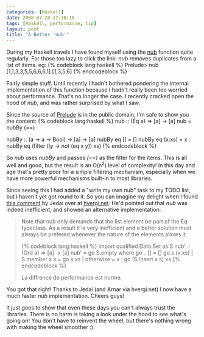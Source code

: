 ```yaml
---
categories: [Haskell]
date: 2008-07-28 17:10:18
tags: [Haskell, performance, tip]
layout: post
title: "A Better 'nub'"
---
```

During my Haskell travels I have found myself using the <a href="http://haskell.org/ghc/docs/latest/html/libraries/base/Data-List.html#v%3Anub" title="Data.List nub">nub</a> function quite regularly. For those too lazy to click the link: <em>nub</em> removes duplicates from a list of items. eg:
{% codeblock lang:haskell %}
Prelude> nub [1,1,3,3,5,5,6,6,6,1]
[1,3,5,6]
{% endcodeblock %}

Fairly simple stuff. Until recently I hadn't bothered pondering the internal implementation of this function because I hadn't really been too worried about performance. That's no longer the case. I recently cracked open the hood of <em>nub</em>, and was rather surprised by what I saw.

<!--more-->

Since the source of <a href="http://www.haskell.org/ghc/docs/latest/html/libraries/base/Prelude.html" title="Prelude">Prelude</a> is in the public domain, I'm safe to show you the content:
{% codeblock lang:haskell %}
nub                     :: (Eq a) => [a] -> [a]
nub                      = nubBy (==)

nubBy                   :: (a -> a -> Bool) -> [a] -> [a]
nubBy eq []              = []
nubBy eq (x:xs)          = x : nubBy eq (filter (\y -> not (eq x y)) xs)
{% endcodeblock %}

So <em>nub</em> uses <em>nubBy</em> and passes <em>(==)</em> as the filter for the items. This is all well and good, but the result is an O(n<sup>2</sup>) level of complexity! In this day and age that's pretty poor for a simple filtering mechanism, especially when we have more powerful mechanisms built-in to most libraries.

Since seeing this I had added a "write my own nub" task to my TODO list, but I haven't yet got round to it. So you can imagine my delight when I found <a href="http://www.hvergi.net/2008/07/playing-with-haskells-lazy-lists/#comment-50" title="Playing with Haskell's lazy lists - Comment by Jedai">this comment</a> by Jedai over at <a href="http://www.hvergi.net/" title="hvergi.net">hvergi.net</a>. He'd pointed out that <em>nub</em> was indeed inefficient, and showed an alternative implementation:
<blockquote cite="Jedai"><p>Note that nub only demands that the list element be part of the Eq typeclass. As a result it is very inefficient and a better solution must always be prefered whenever the nature of the elements allows it.

{% codeblock lang:haskell %}
import qualified Data.Set as S
nub' :: (Ord a) => [a] -> [a]
nub' = go S.empty
  where go _ [] = []
        go s (x:xs) | S.member x s = go s xs
                    | otherwise    = x : go (S.insert x s) xs
{% endcodeblock %}

La diffrence de performance est norme.</p></blockquote>
You got that right! Thanks to Jedai (and Arnar via hvergi.net) I now have a much faster <em>nub</em> implementation. Cheers guys!

It just goes to show that even these days you can't always trust the libraries. There is no harm is taking a look under the hood to see what's going on! You don't have to reinvent the wheel, but there's nothing wrong with making the wheel smoother :)
